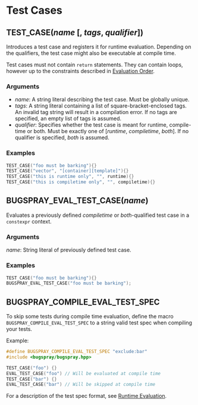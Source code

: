 # Test Cases

## TEST_CASE(*name* [, *tags*, *qualifier*])

Introduces a test case and registers it for runtime evaluation. Depending on
the qualifiers, the test case might also be executable at compile time.

Test cases must not contain `return` statements. They can contain loops,
however up to the constraints described in
[Evaluation Order](./evaluation-order.md).

### Arguments

- *name*: A string literal describing the test case. Must be globally
  unique.
- *tags*: A string literal containing a list of square-bracket-enclosed
  tags. An invalid tag string will result in a compilation error. If no
  tags are specified, an empty list of tags is assumed.
- *qualifier*: Specifies whether the test case is meant for runtime,
  compile-time or both. Must be exactly one of [*runtime*, *compiletime*,
  *both*]. If no qualifier is specified, *both* is assumed.

### Examples

```c++
TEST_CASE("foo must be barking"){}
TEST_CASE("vector", "[container][template]"){}
TEST_CASE("this is runtime only", "", runtime){}
TEST_CASE("this is compiletime only", "", compiletime){}
```

## BUGSPRAY_EVAL_TEST_CASE(*name*)

Evaluates a previously defined *compiletime* or *both*-qualified test case
in a `constexpr` context.

### Arguments

*name*: String literal of previously defined test case.

### Examples

```c++
TEST_CASE("foo must be barking"){}
BUGSPRAY_EVAL_TEST_CASE("foo must be barking");
```

## BUGSPRAY_COMPILE_EVAL_TEST_SPEC

To skip some tests during compile time evaluation, define the macro
`BUGSPRAY_COMPILE_EVAL_TEST_SPEC` to a string valid test spec when compiling
your tests.

Example:

```c++
#define BUGSPRAY_COMPILE_EVAL_TEST_SPEC "exclude:bar"
#include <bugspray/bugspray.hpp>

TEST_CASE("foo") {}
EVAL_TEST_CASE("foo") // Will be evaluated at compile time
TEST_CASE("bar") {}
EVAL_TEST_CASE("bar") // Will be skipped at compile time
```

For a description of the test spec format, see [Runtime Evaluation](./runtime-evaluation.md).